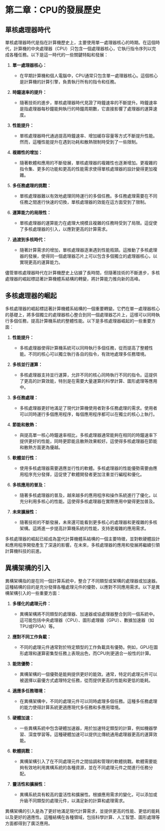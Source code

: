 
# 第二章：CPU的發展歷史

## 單核處理器時代
單核處理器時代是指在計算機歷史上，主要使用單一處理器核心的時期。在這個時代，計算機的中央處理器（CPU）只包含一個處理器核心，它執行指令序列以完成各種任務。以下是這一時代的一些關鍵特點和發展：

1. **單一處理器核心：**
   - 在早期計算機和個人電腦中，CPU通常只包含單一處理器核心。這個核心是計算機的計算引擎，負責執行所有的指令和任務。

2. **時鐘速率的提升：**
   - 隨著技術的進步，單核處理器時代見證了時鐘速率的不斷提升。時鐘速率是指處理器每秒鐘能夠執行的時鐘周期數，它直接影響了處理器的運算速度。

3. **性能提升：**
   - 單核處理器時代通過提高時鐘速率、增加緩存容量等方式不斷提升性能。然而，這種性能提升在遇到功耗和散熱限制時受到了一些限制。

4. **複雜性的增加：**
   - 隨著軟體和應用的不斷發展，單核處理器的複雜性也逐漸增加。更複雜的指令集、更多的功能和更高的性能需求使得單核處理器的設計變得更加複雜。

5. **多任務處理的挑戰：**
   - 單核處理器難以有效地處理同時運行的多個任務。多任務處理需要在不同任務之間進行快速的切換，單核處理器的效能在這方面受到了限制。

6. **運算能力的局限性：**
   - 單核處理器的運算能力在處理大規模且複雜的任務時受到了局限。這促使了多核處理器的引入，以應對更高的計算需求。

7. **過渡到多核時代：**
   - 隨著計算需求的增加，單核處理器逐漸遇到性能瓶頸。這推動了多核處理器的發展，使得同一個處理器芯片上可以包含多個獨立的處理器核心，以實現更高的運算能力。

儘管單核處理器時代在計算機歷史上佔據了長時間，但隨著技術的不斷進步，多核處理器的崛起標誌著計算機體系結構的轉變，將計算能力推向新的高峰。

## 多核處理器的崛起
多核處理器的崛起標誌著計算機體系結構的一個重要轉變。它們在單一處理器核心的基礎上，將多個獨立的處理器核心整合到同一個處理器芯片上，這樣可以同時執行多個任務，提高計算機系統的整體性能。以下是多核處理器崛起的一些重要方面：

1. **性能提升：**
   - 多核處理器使得計算機系統可以同時執行多個任務，從而提高了整體性能。不同的核心可以獨立執行各自的指令，有效地處理多任務環境。

2. **多核並行運算：**
   - 多核處理器支持並行運算，允許不同的核心同時執行不同的指令。這提供了更高的計算效能，特別是在需要大量運算的科學計算、圖形處理等應用中。

3. **多任務處理：**
   - 多核處理器更好地滿足了現代計算機使用者對多任務處理的需求。使用者可以同時運行多個應用程序，每個應用程序都可以在獨立的核心上執行。

4. **節能和散熱：**
   - 與提高單一核心時鐘速率相比，多核處理器通常能夠在相同的時鐘速率下提供更好的性能，同時更節能且散熱效果較好。這使得多核處理器在節能和散熱方面更為優越。

5. **軟體並行性：**
   - 使用多核處理器需要適應並行性的軟體。多核處理器的性能優勢需要由應用程序充分發揮，這促使了軟體開發者更加注重並行編程和優化。

6. **多核應用的普及：**
   - 隨著多核處理器的普及，越來越多的應用程序和操作系統進行了優化，以充分利用多核心的性能。這使得多核處理器在實際應用中變得更加普及。

7. **未來擴展性：**
   - 隨著技術的不斷發展，未來還可能看到更多核心的處理器和更複雜的多核架構。這將進一步提高計算機系統的性能，支持更複雜的應用需求。

多核處理器的崛起已經成為當代計算機體系結構的一個主要特徵，並對軟硬體設計和應用程序開發產生了深遠的影響。在未來，多核處理器的應用和發展將繼續引領計算機科技的前進。

## 異構架構的引入
異構架構指的是在同一個計算系統中，整合了不同類型或架構的處理器或加速器。這種結構的目的是充分發揮各種處理元件的優勢，以應對不同應用需求。以下是異構架構引入的一些重要方面：

1. **多樣化的處理元件：**
   - 異構架構將不同類型的處理器、加速器或協處理器整合到同一個系統中。這可能包括中央處理器（CPU）、圖形處理器（GPU）、數據加速器（如TPU或FPGA）等。

2. **應對不同工作負載：**
   - 不同的處理元件通常對於特定類型的工作負載具有優勢。例如，GPU在圖形處理和運算密集型任務上表現出色，而CPU則更適合一般性的計算。

3. **能效優勢：**
   - 異構架構的一個優勢是能夠提供更好的能效。通常，特定的處理元件可以被選擇以最優方式處理特定任務，從而提供更高的性能和更低的能耗。

4. **適應多任務環境：**
   - 在異構架構中，不同的處理元件可以同時處理多個任務。這種多任務處理的能力使得計算系統更適應現代多任務和多應用環境。

5. **硬體加速：**
   - 一些異構系統中包含硬體加速器，用於加速特定類型的計算，例如機器學習、深度學習等。這種硬體加速可以提供比傳統通用處理器更高的運算效能。

6. **軟體挑戰：**
   - 異構架構引入了在不同處理元件之間協調和管理的軟體挑戰。軟體需要能夠有效地利用異構系統的各種資源，並在不同處理元件之間進行任務分配。

7. **靈活性和擴展性：**
   - 異構系統具有較高的靈活性和擴展性。根據應用需求的變化，可以添加或升級不同類型的處理元件，以滿足新的計算和處理需求。

異構架構的引入是為了更好地滿足現代計算需求，並提供更高的性能、更低的能耗以及更好的適應性。這種結構在各種領域，包括科學計算、人工智慧、圖形處理等方面都得到了廣泛應用。